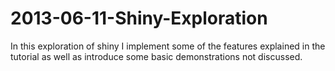 2013-06-11-Shiny-Exploration
============================

In this exploration of shiny I implement some of the features explained in the tutorial as well as introduce some basic demonstrations not discussed.
